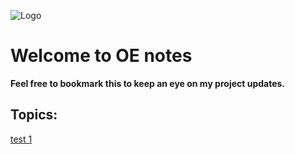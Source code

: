 ![Logo](https://img.alwakeelnews.com/Content/Upload/small/8202013104316907594295.jpg)
# Welcome to OE notes
**Feel free to bookmark this to keep an eye on my project updates.**
## Topics:
[test 1](https://github.com/oebitw/reading-notes/blob/main/test_1.md)


